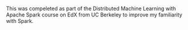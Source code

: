 This was compeleted as part of the Distributed Machine Learning with Apache Spark course on EdX from UC Berkeley to improve my familiarity with Spark.
